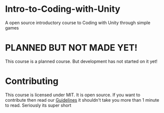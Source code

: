 # Intro-to-Coding-with-Unity
A open source introductory course to Coding with Unity through simple games

# PLANNED BUT NOT MADE YET!
This course is a planned course. But development has not started on it yet! 

# Contributing
 This course is licensed under MIT.
 It is open source.
 If you want to contribute then read our [Guidelines](https://github.com/Nanite3D/Nanite-course-Guidelines) it shouldn't take you more than 1 minute to read. Seriously its super short
